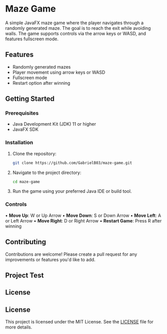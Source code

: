 # Maze Game

A simple JavaFX maze game where the player navigates through a randomly generated maze. The goal is to reach the exit while avoiding walls. The game supports controls via the arrow keys or WASD, and features fullscreen mode.

## Features

- Randomly generated mazes
- Player movement using arrow keys or WASD
- Fullscreen mode
- Restart option after winning

## Getting Started

### Prerequisites

- Java Development Kit (JDK) 11 or higher
- JavaFX SDK

### Installation

1. Clone the repository:
   ```bash
   git clone https://github.com/GabrielB03/maze-game.git
   ```
2. Navigate to the project directory:
   ```bash
   cd maze-game
   ```
3. Run the game using your preferred Java IDE or build tool.

### Controls

• **Move Up**: W or Up Arrow
• **Move Down**: S or Down Arrow
• **Move Left**: A or Left Arrow
• **Move Right**: D or Right Arrow
• **Restart Game**: Press R after winning

## Contributing

Contributions are welcome! Please create a pull request for any improvements or features you'd like to add.

## Project Test

## License

## License

This project is licensed under the MIT License. See the [LICENSE](LICENSE) file for more details.

